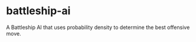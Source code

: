 # battleship-ai
A Battleship AI that uses probability density to determine the best offensive move.
